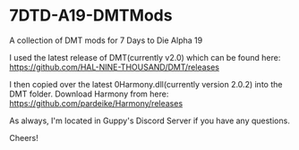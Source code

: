 # 7DTD-A19-DMTMods
A collection of DMT mods for 7 Days to Die Alpha 19

I used the latest release of DMT(currently v2.0) which can be found here: https://github.com/HAL-NINE-THOUSAND/DMT/releases

I then copied over the latest 0Harmony.dll(currently version 2.0.2) into the DMT folder.  Download Harmony from here: https://github.com/pardeike/Harmony/releases

As always, I'm located in Guppy's Discord Server if you have any questions.

Cheers!
